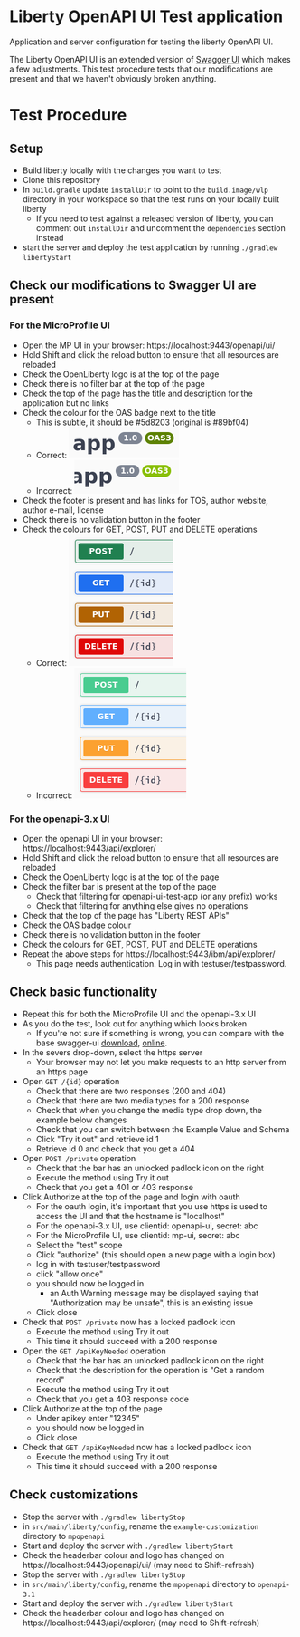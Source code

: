 # Liberty OpenAPI UI Test application

Application and server configuration for testing the liberty OpenAPI UI.

The Liberty OpenAPI UI is an extended version of [Swagger UI][swagger-ui] which makes a few adjustments. This test procedure tests that our modifications are present and that we haven't obviously broken anything.

# Test Procedure

## Setup

 - Build liberty locally with the changes you want to test
 - Clone this repository
 - In `build.gradle` update `installDir` to point to the `build.image/wlp` directory in your workspace so that the test runs on your locally built liberty
   - If you need to test against a released version of liberty, you can comment out `installDir` and uncomment the `dependencies` section instead
 - start the server and deploy the test application by running `./gradlew libertyStart`

## Check our modifications to Swagger UI are present

### For the MicroProfile UI
 - Open the MP UI in your browser: https://localhost:9443/openapi/ui/
 - Hold Shift and click the reload button to ensure that all resources are reloaded
 - Check the OpenLiberty logo is at the top of the page
 - Check there is no filter bar at the top of the page
 - Check the top of the page has the title and description for the application but no links
 - Check the colour for the OAS badge next to the title
   - This is subtle, it should be #5d8203 (original is #89bf04)
   - Correct: ![oas-badge-liberty]
   - Incorrect: ![oas-badge-original]
 - Check the footer is present and has links for TOS, author website, author e-mail, license
 - Check there is no validation button in the footer
 - Check the colours for GET, POST, PUT and DELETE operations
   - Correct: ![op-color-liberty]
   - Incorrect: ![op-color-original]

### For the openapi-3.x UI
 - Open the openapi UI in your browser: https://localhost:9443/api/explorer/
 - Hold Shift and click the reload button to ensure that all resources are reloaded
 - Check the OpenLiberty logo is at the top of the page
 - Check the filter bar is present at the top of the page
   - Check that filtering for openapi-ui-test-app (or any prefix) works
   - Check that filtering for anything else gives no operations
 - Check that the top of the page has "Liberty REST APIs"
 - Check the OAS badge colour
 - Check there is no validation button in the footer
 - Check the colours for GET, POST, PUT and DELETE operations
 - Repeat the above steps for https://localhost:9443/ibm/api/explorer/
   - This page needs authentication. Log in with testuser/testpassword.

## Check basic functionality
 - Repeat this for both the MicroProfile UI and the openapi-3.x UI
 - As you do the test, look out for anything which looks broken
   - If you're not sure if something is wrong, you can compare with the base swagger-ui [download][swagger-ui-download], [online][swagger-ui-online].
 - In the severs drop-down, select the https server
   - Your browser may not let you make requests to an http server from an https page
 - Open `GET /{id}` operation
   - Check that there are two responses (200 and 404)
   - Check that there are two media types for a 200 response
   - Check that when you change the media type drop down, the example below changes
   - Check that you can switch between the Example Value and Schema
   - Click "Try it out" and retrieve id 1
   - Retrieve id 0 and check that you get a 404
 - Open `POST /private` operation
   - Check that the bar has an unlocked padlock icon on the right
   - Execute the method using Try it out
   - Check that you get a 401 or 403 response
 - Click Authorize at the top of the page and login with oauth
   - For the oauth login, it's important that you use https is used to access the UI and that the hostname is "localhost"
   - For the openapi-3.x UI, use clientid: openapi-ui, secret: abc
   - For the MicroProfile UI, use clientid: mp-ui, secret: abc
   - Select the "test" scope
   - Click "authorize" (this should open a new page with a login box)
   - log in with testuser/testpassword
   - click "allow once"
   - you should now be logged in 
     - an Auth Warning message may be displayed saying that "Authorization may be unsafe", this is an existing issue
   - Click close
 - Check that `POST /private` now has a locked padlock icon
   - Execute the method using Try it out
   - This time it should succeed with a 200 response
 - Open the `GET /apiKeyNeeded` operation
   - Check that the bar has an unlocked padlock icon on the right
   - Check that the description for the operation is "Get a random record"
   - Execute the method using Try it out
   - Check that you get a 403 response code
 - Click Authorize at the top of the page
   - Under apikey enter "12345"
   - you should now be logged in
   - Click close
 - Check that `GET /apiKeyNeeded` now has a locked padlock icon
   - Execute the method using Try it out
   - This time it should succeed with a 200 response

## Check customizations
 - Stop the server with `./gradlew libertyStop`
 - in `src/main/liberty/config`, rename the `example-customization` directory to `mpopenapi`
 - Start and deploy the server with `./gradlew libertyStart`
 - Check the headerbar colour and logo has changed on https://localhost:9443/openapi/ui/ (may need to Shift-refresh)
 - Stop the server with `./gradlew libertyStop`
 - in `src/main/liberty/config`, rename the `mpopenapi` directory to `openapi-3.1`
 - Start and deploy the server with `./gradlew libertyStart`
 - Check the headerbar colour and logo has changed on https://localhost:9443/api/explorer/ (may need to Shift-refresh)

[swagger-ui]: https://github.com/swagger-api/swagger-ui
[swagger-ui-download]: https://github.com/swagger-api/swagger-ui/tree/master/dist
[swagger-ui-online]: https://petstore.swagger.io
[oas-badge-liberty]: images/oas-badge-liberty.png "Liberty OAS badge"
[oas-badge-original]: images/oas-badge-original.png "Original Swagger UI OAS badge"
[op-color-liberty]: images/op-color-liberty.png "Liberty operation colours"
[op-color-original]: images/op-color-original.png "Original Swagger UI operation colours"
